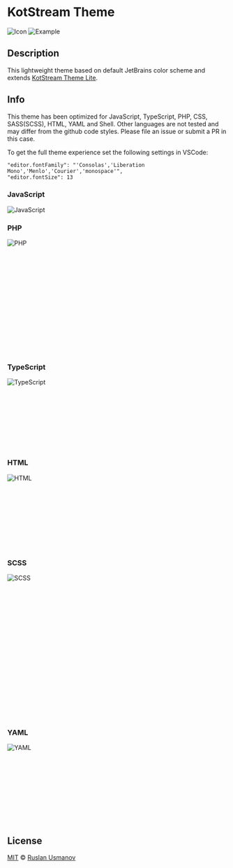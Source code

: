 # KotStream Theme

![Icon](https://raw.githubusercontent.com/owlruslan/kot-stream-theme-vscode/master/icon.png "Icon")
![Example](https://raw.githubusercontent.com/owlruslan/kot-stream-theme-vscode/master/example.png "Example")

## Description
This lightweight theme based on default JetBrains color scheme and extends 
[KotStream Theme Lite](https://github.com/owlruslan/kot-stream-theme-lite-vscode).

## Info
This theme has been optimized for JavaScript, TypeScript, PHP, CSS, SASS(SCSS), HTML, YAML and Shell. Other languages are not tested and may differ from the github code styles. Please file an issue or submit a PR in this case.

To get the full theme experience set the following settings in VSCode:     
```
"editor.fontFamily": "'Consolas','Liberation Mono','Menlo','Courier','monospace'",
"editor.fontSize": 13
```

### JavaScript
![JavaScript](https://raw.githubusercontent.com/owlruslan/kot-stream-theme-vscode/master/javascript.png "JavaScript")

### PHP
<div style="height:260px">

![PHP](https://raw.githubusercontent.com/owlruslan/kot-stream-theme-vscode/master/php.png "PHP")

</div>

### TypeScript
<div style="height:160px">

![TypeScript](https://raw.githubusercontent.com/owlruslan/kot-stream-theme-vscode/master/typescript.png "TypeScript")

</div>

### HTML
<div style="height:170px">

![HTML](https://raw.githubusercontent.com/owlruslan/kot-stream-theme-vscode/master/html.png "HTML")

</div>

### SCSS
<div style="height:330px">

![SCSS](https://raw.githubusercontent.com/owlruslan/kot-stream-theme-vscode/master/scss.png "SCSS")

</div>

### YAML
<div style="height:180px">

![YAML](https://raw.githubusercontent.com/owlruslan/kot-stream-theme-vscode/master/yaml.png "YAML")

</div>

## License
[MIT](LICENSE) © [Ruslan Usmanov](https://github.com/owlruslan)
